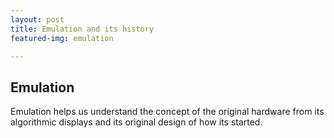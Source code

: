 ```yaml
---
layout: post
title: Emulation and its history
featured-img: emulation

---
```

## Emulation

Emulation helps us understand the concept of the original hardware from its algorithmic displays and its original design of how its started.
